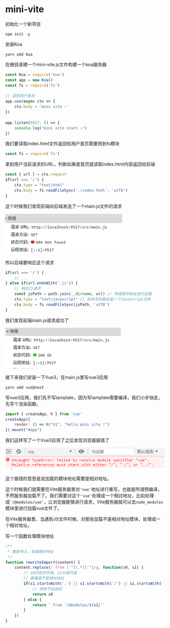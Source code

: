 # mini-vite

初始化一个新项目

```
npm init -y
```

安装Koa

```
yarn add koa
```

在根目录建一个mini-vite.js文件构建一个koa服务器

```javascript
const Koa = require('koa')
const app = new Koa()
const fs = require('fs')

// 返回用户首页
app.use(async ctx => {
    ctx.body = 'mini vite ~'
})

app.listen(9527, () => {
    console.log("mini vite start ~")
})
```

我们要读取index.html文件返回给用户首页需要用到fs模块

```javascript
const fs = require('fs')
```

拿到用户当前请求的URL，判断如果是首页就读取index.html内容返回给前端

```javascript
const { url } = ctx.request
if(url === '/') {
    ctx.type = "text/html"
    ctx.body = fs.readFileSync('./index.html', 'utf8')
}
```
这个时候我们发现前端向后端发送了一个main.js文件的请求

 ![](./md/01.png)

所以后端要响应这个请求

```javascript
if(url === '/') {
    // ...
} else if(url.endsWith('.js')) {
    // 响应JS请求
    const jsPath = path.join(__dirname, url) // 转成绝对地址进行加载
    ctx.type = "text/javascript" // 告诉浏览器这是一个JavaScript文件
    ctx.body = fs.readFileSync(jsPath, 'utf8')
}
```

我们发现前端main.js请求成功了

 ![](./md/02.png)

接下来我们安装一下Vue3，在main.js里写vue3应用

```
yarn add vue@next
```

写vue3应用，我们先不写tamplate，因为写tamplate需要编译，我们小步快走，先写个渲染函数。

```javascript
import { createApp, h } from 'vue'
createApp({
    render: () => h("h1", "hello mini vite !")
}).mount("#app")
```

我们这样写了一个Vue3应用了之后发现浏览器报错了

 ![](./md/03.png)

这个报错的意思是说加载的模块地址需要是相对地址。

这个时候我们就需要在Vite服务器里对`'vue'`地址进行重写，也就是所谓预编译，不然服务器加载不了。我们需要对这个`'vue'`处理成一个相对地址，比如处理成`'/@modules/vue'`，让浏览器能够进行请求，Vite服务器就可以去`node_modules`模块里进行加载vue文件了。

在Vite服务器里，当遇到JS文件时候，对那些加载不是相对地址模块，处理成一个相对地址。

写一个函数处理模块地址

```javascript
/**
 * 重新导入，变成相对地址
 */
function rewriteImport(content) {
    content.replace(/ from ['"](.*)['"]/g, function(s0, s1) {
        // s0匹配字符串，s1分组内容
        // 看看是不是相对地址
        if(s1.startsWith('.') || s1.startsWith('/') || s1.startsWith('../')) {
            // 原封不动返回
            return s0
        } else {
            return ` from '/@modules/${s1}'`
        }
    })
}
```

